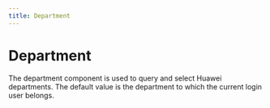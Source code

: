 ```yaml
---
title: Department
---
```


# Department

<div>The department component is used to query and select Huawei departments. The default value is the department to which the current login user belongs.</div>

